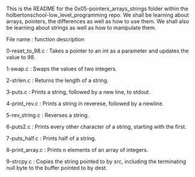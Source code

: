 This is the README for the 0x05-pointers_arrays_strings folder within the holbertonschool-low_level_programming repo. We shall be learning about arrays, pointers, the differences as well as how to use them. We shall also be learning about strings as well as how to manipulate them.

File name : function description

0-reset_to_98.c : Takes a pointer to an int as a parameter and updates the value to 98.

1-swap.c : Swaps the values of two integers.

2-strlen.c : Returns the length of a string.

3-puts.c : Prints a string, followed by a new line, to stdout.

4-print_rev.c : Prints a string in reverese, followed by a newline.

5-rev_string.c : Reverses a string.

6-puts2.c : Prints every other character of a string, starting with the first.

7-puts_half.c : Prints half of a string.

8-print_array.c : Prints n elements of an array of integers.

9-strcpy.c : Copies the string pointed to by src, including the terminating null byte to the buffer pointed to by dest.
